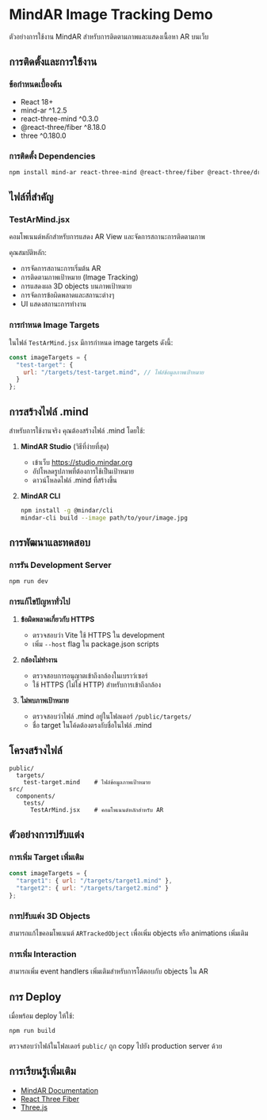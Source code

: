 # MindAR Image Tracking Demo

ตัวอย่างการใช้งาน MindAR สำหรับการติดตามภาพและแสดงเนื้อหา AR บนเว็บ

## การติดตั้งและการใช้งาน

### ข้อกำหนดเบื้องต้น
- React 18+
- mind-ar ^1.2.5
- react-three-mind ^0.3.0
- @react-three/fiber ^8.18.0
- three ^0.180.0

### การติดตั้ง Dependencies
```bash
npm install mind-ar react-three-mind @react-three/fiber @react-three/drei three
```

## ไฟล์ที่สำคัญ

### TestArMind.jsx
คอมโพเนนต์หลักสำหรับการแสดง AR View และจัดการสถานะการติดตามภาพ

คุณสมบัติหลัก:
- การจัดการสถานะการเริ่มต้น AR
- การติดตามภาพเป้าหมาย (Image Tracking)
- การแสดงผล 3D objects บนภาพเป้าหมาย
- การจัดการข้อผิดพลาดและสถานะต่างๆ
- UI แสดงสถานะการทำงาน

### การกำหนด Image Targets

ในไฟล์ `TestArMind.jsx` มีการกำหนด image targets ดังนี้:

```javascript
const imageTargets = {
  "test-target": {
    url: "/targets/test-target.mind", // ไฟล์ข้อมูลภาพเป้าหมาย
  }
};
```

## การสร้างไฟล์ .mind

สำหรับการใช้งานจริง คุณต้องสร้างไฟล์ .mind โดยใช้:

1. **MindAR Studio** (วิธีที่ง่ายที่สุด)
   - เข้าเว็บ https://studio.mindar.org
   - อัปโหลดรูปภาพที่ต้องการใช้เป็นเป้าหมาย
   - ดาวน์โหลดไฟล์ .mind ที่สร้างขึ้น

2. **MindAR CLI**
   ```bash
   npm install -g @mindar/cli
   mindar-cli build --image path/to/your/image.jpg
   ```

## การพัฒนาและทดสอบ

### การรัน Development Server
```bash
npm run dev
```

### การแก้ไขปัญหาทั่วไป

1. **ข้อผิดพลาดเกี่ยวกับ HTTPS**
   - ตรวจสอบว่า Vite ใช้ HTTPS ใน development
   - เพิ่ม `--host` flag ใน package.json scripts

2. **กล้องไม่ทำงาน**
   - ตรวจสอบการอนุญาตเข้าถึงกล้องในเบราว์เซอร์
   - ใช้ HTTPS (ไม่ใช่ HTTP) สำหรับการเข้าถึงกล้อง

3. **ไม่พบภาพเป้าหมาย**
   - ตรวจสอบว่าไฟล์ .mind อยู่ในโฟลเดอร์ `/public/targets/`
   - ชื่อ target ในโค้ดต้องตรงกับชื่อในไฟล์ .mind

## โครงสร้างไฟล์

```
public/
  targets/
    test-target.mind    # ไฟล์ข้อมูลภาพเป้าหมาย
src/
  components/
    tests/
      TestArMind.jsx    # คอมโพเนนต์หลักสำหรับ AR
```

## ตัวอย่างการปรับแต่ง

### การเพิ่ม Target เพิ่มเติม

```javascript
const imageTargets = {
  "target1": { url: "/targets/target1.mind" },
  "target2": { url: "/targets/target2.mind" }
};
```

### การปรับแต่ง 3D Objects

สามารถแก้ไขคอมโพเนนต์ `ARTrackedObject` เพื่อเพิ่ม objects หรือ animations เพิ่มเติม

### การเพิ่ม Interaction

สามารถเพิ่ม event handlers เพิ่มเติมสำหรับการโต้ตอบกับ objects ใน AR

## การ Deploy

เมื่อพร้อม deploy ให้ใช้:
```bash
npm run build
```

ตรวจสอบว่าไฟล์ในโฟลเดอร์ `public/` ถูก copy ไปยัง production server ด้วย

## การเรียนรู้เพิ่มเติม

- [MindAR Documentation](https://docs.mindar.org)
- [React Three Fiber](https://docs.pmnd.rs/react-three-fiber)
- [Three.js](https://threejs.org/docs/)
